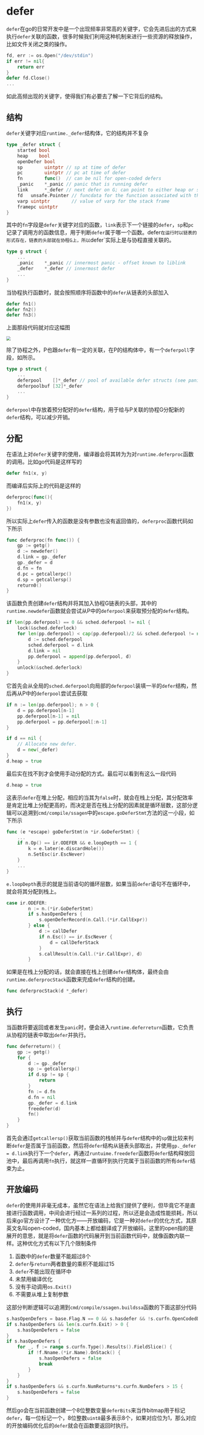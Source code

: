 # defer

`defer`在go的日常开发中是一个出现频率非常高的关键字，它会先进后出的方式来执行`defer`关联的函数，很多时候我们利用这种机制来进行一些资源的释放操作，比如文件关闭之类的操作。

```go
fd, err := os.Open("/dev/stdin")
if err != nil{
    return err
}
defer fd.Close()
...
```

如此高频出现的关键字，使得我们有必要去了解一下它背后的结构。



## 结构

`defer`关键字对应`runtime._defer`结构体，它的结构并不复杂

```go
type _defer struct {
	started bool
	heap    bool
	openDefer bool
	sp        uintptr // sp at time of defer
	pc        uintptr // pc at time of defer
	fn        func()  // can be nil for open-coded defers
	_panic    *_panic // panic that is running defer
	link      *_defer // next defer on G; can point to either heap or stack!
	fd   unsafe.Pointer // funcdata for the function associated with the frame
	varp uintptr        // value of varp for the stack frame
	framepc uintptr
}
```

其中的`fn`字段是`defer`关键字对应的函数，`link`表示下一个链接的`defer`，`sp`和`pc`记录了调用方的函数信息，用于判断`defer`属于哪一个函数。defer`在运行时以链表的形式存在，链表的头部就在协程G上，所以`defer`实际上是与协程直接关联的。

```go
type g struct {
    ...
	_panic    *_panic // innermost panic - offset known to liblink
	_defer    *_defer // innermost defer
    ...
}
```

当协程执行函数时，就会按照顺序将函数中的`defer`从链表的头部加入

```go
defer fn1()
defer fn2()
defer fn3()
```
上面那段代码就对应这幅图

<img src="https://public-1308755698.cos.ap-chongqing.myqcloud.com//img/202401271603913.png" style="zoom:67%;" />

除了协程之外，P也跟`defer`有一定的关联，在P的结构体中，有一个`deferpoll`字段，如所示。

```go
type p struct {
	...
	deferpool    []*_defer // pool of available defer structs (see panic.go)
	deferpoolbuf [32]*_defer
    ...
}
```

`deferpool`中存放着预分配好的`defer`结构，用于给与P关联的协程G分配新的`defer`结构，可以减少开销。



## 分配

在语法上对`defer`关键字的使用，编译器会将其转为为对`runtime.deferproc`函数的调用。比如go代码是这样写的

```go
defer fn1(x, y)
```

而编译后实际上的代码是这样的

```go
deferproc(func(){
	fn1(x, y)
})
```

所以实际上`defer`传入的函数是没有参数也没有返回值的，`deferproc`函数代码如下所示

```go
func deferproc(fn func()) {
	gp := getg()
	d := newdefer()
	d.link = gp._defer
	gp._defer = d
	d.fn = fn
	d.pc = getcallerpc()
	d.sp = getcallersp()
	return0()
}
```

该函数负责创建`defer`结构并将其加入协程G链表的头部，其中的`runtime.newdefer`函数就会尝试从P中的`deferpool`来获取预分配的`defer`结构。

```go
if len(pp.deferpool) == 0 && sched.deferpool != nil {
    lock(&sched.deferlock)
    for len(pp.deferpool) < cap(pp.deferpool)/2 && sched.deferpool != nil {
        d := sched.deferpool
        sched.deferpool = d.link
        d.link = nil
        pp.deferpool = append(pp.deferpool, d)
    }
    unlock(&sched.deferlock)
}
```

它首先会从全局的`sched.deferpool`向局部的`deferpool`装填一半的`defer`结构，然后再从P中的`deferpool`尝试去获取

```go
if n := len(pp.deferpool); n > 0 {
    d = pp.deferpool[n-1]
    pp.deferpool[n-1] = nil
    pp.deferpool = pp.deferpool[:n-1]
}

if d == nil {
    // Allocate new defer.
    d = new(_defer)
}
d.heap = true
```

最后实在找不到才会使用手动分配的方式。最后可以看到有这么一段代码

```go
d.heap = true
```

这表示`defer`在堆上分配，相应的当其为`false`时，就会在栈上分配，其分配效率是肯定比堆上分配更高的，而决定是否在栈上分配的因素就是循环层数，这部分逻辑可以追溯到`cmd/compile/ssagen`中的`escape.goDeferStmt`方法的这一小段，如下所示

```go
func (e *escape) goDeferStmt(n *ir.GoDeferStmt) {
	...
	if n.Op() == ir.ODEFER && e.loopDepth == 1 {
		k = e.later(e.discardHole())
		n.SetEsc(ir.EscNever)
	}
    ...
}
```

`e.loopDepth`表示的就是当前语句的循环层数，如果当前`defer`语句不在循环中，就会将其分配到栈上。

```go
case ir.ODEFER:
		n := n.(*ir.GoDeferStmt)
		if s.hasOpenDefers {
			s.openDeferRecord(n.Call.(*ir.CallExpr))
		} else {
			d := callDefer
			if n.Esc() == ir.EscNever {
				d = callDeferStack
			}
			s.callResult(n.Call.(*ir.CallExpr), d)
		}
```

如果是在栈上分配的话，就会直接在栈上创建`defer`结构体，最终会由`runtime.deferprocStack`函数来完成`defer`结构的创建。

```go
func deferprocStack(d *_defer)
```





## 执行

当函数将要返回或者发生`panic`时，便会进入`runtime.deferreturn`函数，它负责从协程的链表中取出`defer`并执行。

```go
func deferreturn() {
	gp := getg()
	for {
		d := gp._defer
		sp := getcallersp()
		if d.sp != sp {
			return
		}
		fn := d.fn
		d.fn = nil
		gp._defer = d.link
		freedefer(d)
		fn()
	}
}
```

首先会通过`getcallersp()`获取当前函数的栈帧并与`defer`结构中的`sp`做比较来判断`defer`是否属于当前函数，然后将`defer`结构从链表头部取出，并使用`gp._defer = d.link`执行下一个`defer`，再通过`runtuime.freedefer`函数将`defer`结构释放回池中，最后再调用`fn`执行，就这样一直循环到执行完属于当前函数的所有`defer`结束为止。



## 开放编码

`defer`的使用并非毫无成本，虽然它在语法上给我们提供了便利，但毕竟它不是直接进行函数调用，中间会进行经过一系列的过程，所以还是会造成性能损耗，所以后来go官方设计了一种优化方——开放编码，它是一种对`defer`的优化方式，其原英文名叫open-coded，国内基本上都给翻译成了开放编码，这里的open指的是展开的意思，就是将`defer`函数的代码展开到当前函数代码中，就像函数内联一样。这种优化方式有以下几个限制条件

1. 函数中的`defer`数量不能超过8个
2. `defer`与`return`两者数量的乘积不能超过15
3. `defer`不能出现在循环中
4. 未禁用编译优化
5. 没有手动调用`os.Exit()`
6. 不需要从堆上复制参数

这部分判断逻辑可以追溯到`cmd/compile/ssagen.buildssa`函数的下面这部分代码

```go
s.hasOpenDefers = base.Flag.N == 0 && s.hasdefer && !s.curfn.OpenCodedDeferDisallowed()
if s.hasOpenDefers && len(s.curfn.Exit) > 0 {
    s.hasOpenDefers = false
}
if s.hasOpenDefers {
    for _, f := range s.curfn.Type().Results().FieldSlice() {
        if !f.Nname.(*ir.Name).OnStack() {
            s.hasOpenDefers = false
            break
        }
    }
}
if s.hasOpenDefers && s.curfn.NumReturns*s.curfn.NumDefers > 15 {
    s.hasOpenDefers = false
}
```

然后go会在当前函数创建一个8位整数变量`deferBits`来当作bitmap用于标记`defer`，每一位标记一个，8位整数`uint8`最多表示8个，如果对应位为1，那么对应的开放编码优化后的`defer`就会在函数要返回时执行。
